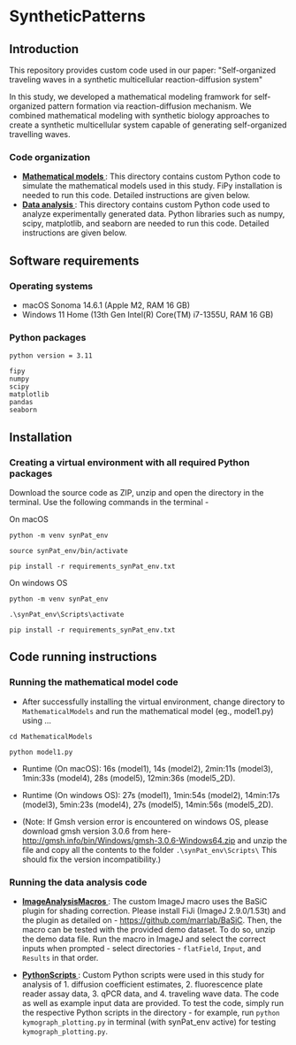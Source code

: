 # SyntheticPatterns

## Introduction
This repository provides custom code used in our paper: "Self-organized traveling waves in a synthetic multicellular reaction-diffusion system"

In this study, we developed a mathematical modeling framwork for self-organized pattern formation via reaction-diffusion mechanism. We combined mathematical modeling with synthetic biology approaches to create a synthetic multicellular system capable of generating self-organized travelling waves. 

### Code organization
- <a href="https://github.com/mueller-lab/SyntheticPatterns/tree/main/MathematicalModels"><b>Mathematical models </b></a>: This directory contains custom Python code to simulate the mathematical models used in this study. FiPy installation is needed to run this code. Detailed instructions are given below.
- <a href="https://github.com/mueller-lab/SyntheticPatterns/tree/main/DataAnalysis"><b>Data analysis </b></a>: This directory contains custom Python code used to analyze experimentally generated data. Python libraries such as numpy, scipy, matplotlib, and seaborn are needed to run this code. Detailed instructions are given below.


## Software requirements

### Operating systems
- macOS Sonoma 14.6.1 (Apple M2, RAM 16 GB) 
- Windows 11 Home (13th Gen Intel(R) Core(TM) i7-1355U, RAM 16 GB)

### Python packages
`python version = 3.11`

```
fipy
numpy
scipy
matplotlib
pandas
seaborn
```

## Installation
### Creating a virtual environment with all required Python packages
Download the source code as ZIP, unzip and open the directory in the terminal. Use the following commands in the terminal - 

On macOS

`python -m venv synPat_env`

`source synPat_env/bin/activate`

`pip install -r requirements_synPat_env.txt`

On windows OS

`python -m venv synPat_env`

`.\synPat_env\Scripts\activate`

`pip install -r requirements_synPat_env.txt`

## Code running instructions
### Running the mathematical model code
- After successfully installing the virtual environment, change directory to `MathematicalModels` and run the mathematical model (eg., model1.py) using ... 

`cd MathematicalModels`

`python model1.py`

- Runtime (On macOS): 16s (model1), 14s (model2), 2min:11s (model3), 1min:33s (model4), 28s (model5), 12min:36s (model5_2D).
- Runtime (On windows OS): 27s (model1), 1min:54s (model2), 14min:17s (model3), 5min:23s (model4), 27s (model5), 14min:56s (model5_2D).

- (Note: If Gmsh version error is encountered on windows OS, please download gmsh version 3.0.6 from here- http://gmsh.info/bin/Windows/gmsh-3.0.6-Windows64.zip
and unzip the file and copy all the contents to the folder `.\synPat_env\Scripts\` 
This should fix the version incompatibility.) 

### Running the data analysis code

- <a href="https://github.com/mueller-lab/SyntheticPatterns/tree/main/DataAnalysis/ImageAnalysisMacros"><b>ImageAnalysisMacros </b></a>: The custom ImageJ macro uses the BaSiC plugin for shading correction. Please install FiJi (ImageJ 2.9.0/1.53t) and the plugin as detailed on - https://github.com/marrlab/BaSiC. Then, the macro can be tested with the provided demo dataset. To do so, unzip the demo data file. Run the macro in ImageJ and select the correct inputs when prompted - select directories - `flatField`, `Input`, and `Results` in that order.

- <a href="https://github.com/mueller-lab/SyntheticPatterns/tree/main/DataAnalysis/PythonScripts"><b>PythonScripts </b></a>: Custom Python scripts were used in this study for analysis of 1. diffusion coefficient estimates, 2. fluorescence plate reader assay data, 3. qPCR data, and 4. traveling wave data. The code as well as example input data are provided. To test the code, simply run the respective Python scripts in the directory - for example, run `python kymograph_plotting.py` in terminal (with synPat_env active) for testing `kymograph_plotting.py`.



